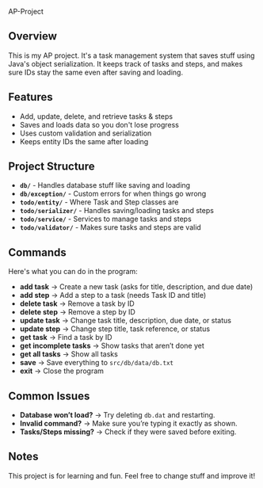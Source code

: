  AP-Project

## Overview

This is my AP project. It's a task management system that saves stuff using Java's object serialization. It keeps track of tasks and steps, and makes sure IDs stay the same even after saving and loading.

## Features

- Add, update, delete, and retrieve tasks & steps
- Saves and loads data so you don't lose progress
- Uses custom validation and serialization
- Keeps entity IDs the same after loading

## Project Structure

- **`db/`** - Handles database stuff like saving and loading
- **`db/exception/`** - Custom errors for when things go wrong
- **`todo/entity/`** - Where Task and Step classes are
- **`todo/serializer/`** - Handles saving/loading tasks and steps
- **`todo/service/`** - Services to manage tasks and steps
- **`todo/validator/`** - Makes sure tasks and steps are valid

## Commands

Here's what you can do in the program:

- **add task** → Create a new task (asks for title, description, and due date)
- **add step** → Add a step to a task (needs Task ID and title)
- **delete task** → Remove a task by ID
- **delete step** → Remove a step by ID
- **update task** → Change task title, description, due date, or status
- **update step** → Change step title, task reference, or status
- **get task** → Find a task by ID
- **get incomplete tasks** → Show tasks that aren’t done yet
- **get all tasks** → Show all tasks
- **save** → Save everything to `src/db/data/db.txt`
- **exit** → Close the program

## Common Issues

- **Database won’t load?** → Try deleting `db.dat` and restarting.
- **Invalid command?** → Make sure you’re typing it exactly as shown.
- **Tasks/Steps missing?** → Check if they were saved before exiting.

## Notes

This project is for learning and fun. Feel free to change stuff and improve it!

